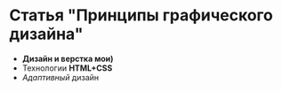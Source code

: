 <div>
  <h1>Статья "Принципы графического дизайна"</h1>
  <ul>
    <li><b>Дизайн и верстка мои)</b></li>
    <li>Технологии <b>HTML+CSS</b></li>
    <li><i>Адаптивный</i> дизайн</li>
  </ul>
</div>
